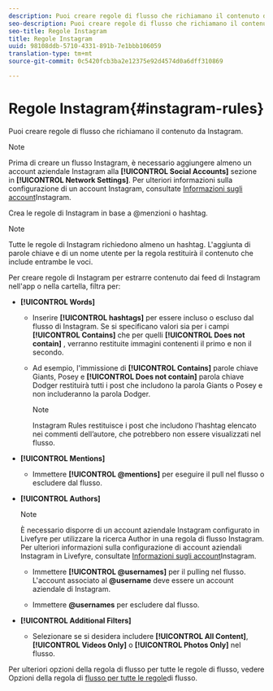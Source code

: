 ```yaml
---
description: Puoi creare regole di flusso che richiamano il contenuto da Instagram.
seo-description: Puoi creare regole di flusso che richiamano il contenuto da Instagram.
seo-title: Regole Instagram
title: Regole Instagram
uuid: 98108ddb-5710-4331-891b-7e1bbb106059
translation-type: tm+mt
source-git-commit: 0c5420fcb3ba2e12375e92d4574d0a6dff310869

---
```



# Regole Instagram{#instagram-rules}

Puoi creare regole di flusso che richiamano il contenuto da Instagram.

>[!NOTE]
>
>Prima di creare un flusso Instagram, è necessario aggiungere almeno un account aziendale Instagram alla **[!UICONTROL Social Accounts]** sezione in **[!UICONTROL Network Settings]**. Per ulteriori informazioni sulla configurazione di un account Instagram, consultate [Informazioni sugli account](../c-users-creating-accounts-with-studio-access/t-configure-social-accout-instagram/c-about-instagram-accounts.md#c_about_instagram_accounts)Instagram.

Crea le regole di Instagram in base a @menzioni o hashtag.

>[!NOTE]
>
>Tutte le regole di Instagram richiedono almeno un hashtag. L'aggiunta di parole chiave e di un nome utente per la regola restituirà il contenuto che include entrambe le voci.

Per creare regole di Instagram per estrarre contenuto dai feed di Instagram nell'app o nella cartella, filtra per:

* **[!UICONTROL Words]**

   * Inserire **[!UICONTROL hashtags]** per essere incluso o escluso dal flusso di Instagram. Se si specificano valori sia per i campi **[!UICONTROL Contains]** che per quelli **[!UICONTROL Does not contain]** , verranno restituite immagini contenenti il primo e non il secondo.

   * Ad esempio, l'immissione di **[!UICONTROL Contains]** parole chiave Giants, Posey e **[!UICONTROL Does not contain]** parola chiave Dodger restituirà tutti i post che includono la parola Giants o Posey e non includeranno la parola Dodger.

      >[!NOTE]
      >
      >Instagram Rules restituisce i post che includono l’hashtag elencato nei commenti dell’autore, che potrebbero non essere visualizzati nel flusso.

* **[!UICONTROL Mentions]**

   * Immettere **[!UICONTROL @mentions]** per eseguire il pull nel flusso o escludere dal flusso.

* **[!UICONTROL Authors]**

   >[!NOTE]
   >
   >È necessario disporre di un account aziendale Instagram configurato in Livefyre per utilizzare la ricerca Author in una regola di flusso Instagram. Per ulteriori informazioni sulla configurazione di account aziendali Instagram in Livefyre, consultate [Informazioni sugli account](../c-users-creating-accounts-with-studio-access/t-configure-social-accout-instagram/c-about-instagram-accounts.md#c_about_instagram_accounts)Instagram.

   * Immettere **[!UICONTROL @usernames]** per il pulling nel flusso. L'account associato al **@username** deve essere un account aziendale di Instagram.

   * Immettere **@usernames** per escludere dal flusso.

* **[!UICONTROL Additional Filters]**

   * Selezionare se si desidera includere **[!UICONTROL All Content]**, **[!UICONTROL Videos Only]** o **[!UICONTROL Photos Only]** nel flusso.

Per ulteriori opzioni della regola di flusso per tutte le regole di flusso, vedere Opzioni della regola di [flusso per tutte le regole](../c-streams/c-stream-rule-options-for-all-stream-rules.md#c_stream_rule_options_for_all_stream_rules)di flusso.
